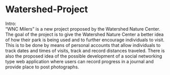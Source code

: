 Watershed-Project
===============

Intro:  
“WNC Milers” is a new project proposed by the Watershed Nature Center.  
The goal of the project is to give the Watershed Nature Center a better 
idea of how their park is being used and to further encourage individuals 
to visit.  This is to be done by means of personal accounts that allow 
individuals to track dates and times of visits, track and record distances 
traveled.  There is also the proposed idea of the possible development of a 
social networking type web application where users can record progress in a 
journal and provide place to post photographs.
